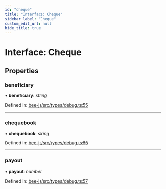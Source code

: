 ```yaml
---
id: "cheque"
title: "Interface: Cheque"
sidebar_label: "Cheque"
custom_edit_url: null
hide_title: true
---
```


# Interface: Cheque

## Properties

### beneficiary

• **beneficiary**: *string*

Defined in: [bee-js/src/types/debug.ts:55](https://github.com/ethersphere/bee-js/blob/ce4d3fa/src/types/debug.ts#L55)

___

### chequebook

• **chequebook**: *string*

Defined in: [bee-js/src/types/debug.ts:56](https://github.com/ethersphere/bee-js/blob/ce4d3fa/src/types/debug.ts#L56)

___

### payout

• **payout**: *number*

Defined in: [bee-js/src/types/debug.ts:57](https://github.com/ethersphere/bee-js/blob/ce4d3fa/src/types/debug.ts#L57)
